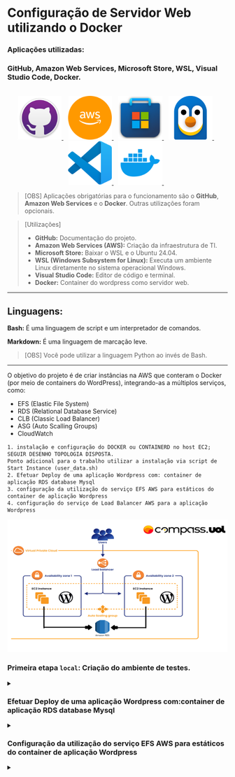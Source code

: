 # Configuração de Servidor Web utilizando o Docker

### Aplicações utilizadas:

### GitHub, Amazon Web Services, Microsoft Store, WSL, Visual Studio Code, Docker.

<div align="center">
  <br>
  <a href="https://github.com/">
    <img src="/imgs/gitlogo.png" alt="GitHub" width="100">
  </a>&ensp;

  <a href="https://www.googleadservices.com/pagead/aclk?sa=L&ai=DChcSEwjKuL74ltWLAxXoEUQIHY40KqwYABAAGgJkeg&co=1&ase=2&gclid=CjwKCAiA5eC9BhAuEiwA3CKwQp-uZ-EhfKVs_yaTVCZmvhF8olLyCz4sF_rQXc-KTkKjJ6zjkq_KbRoCmx0QAvD_BwE&ei=46i4Z7zJLbLb5OUP_NnOYQ&ohost=www.google.com&cid=CAESVeD2mSl7f0Xe0yyJImaMygYDsAuUvVqE8TXk7HbEuO8df6HhHkyj13nbeuQIUd6NDilzCovM3hpvmJWnXIKlBj1rDcr0Uva9DVYGZCTyi2T-YG-tn0A&sig=AOD64_3dqO5hHHx21zCm5ROWF8TSPV62pA&q&sqi=2&nis=4&adurl&ved=2ahUKEwj8xrT4ltWLAxWyLbkGHfysMwwQ0Qx6BAgIEAE">
    <img src="/imgs/amazonicon.webp" alt="Amazon Web Services" width="100" height="100">
  </a>&ensp;

  <a href="https://apps.microsoft.com/home?hl=pt-BR&gl=BR">
    <img src="/imgs/micstorelogo.png" alt="Microsoft Store" width="100" height="100">
  </a>&ensp;

  <a href="https://www.microsoft.com/store/productId/9P9TQF7MRM4R?ocid=libraryshare">
    <img src="/imgs/wsllogoo.png" alt="WSL" width="100" height="100">
  </a>&ensp;

  <a href="https://code.visualstudio.com/">
    <img src="/imgs/vscodelogo.png" alt="Visual Studio Code" width="100" height="100">
  </a>&ensp;

  <a href="https://hub.docker.com/">
    <img src="/imgs/dockerlogo.webp" alt="Nginx" width="100" height="100">
  </a>&ensp;
</div>

> [OBS]
> Aplicações obrigatórias para o funcionamento são o **GitHub**, **Amazon Web Services** e o **Docker**. Outras utilizações foram opcionais.

> [Utilizações]
> - **GitHub:** Documentação do projeto.
> - **Amazon Web Services (AWS):** Criação da infraestrutura de TI.
> - **Microsoft Store:** Baixar o WSL e o Ubuntu 24.04.
> - **WSL (Windows Subsystem for Linux):** Executa um ambiente Linux diretamente no sistema operacional Windows.
> - **Visual Studio Code:** Editor de código e terminal.
> - **Docker:** Container do wordpress como servidor web.

---

## Linguagens:
**Bash:** É uma linguagem de script e um interpretador de comandos.

**Markdown:** É uma linguagem de marcação leve.

> [OBS]
> Você pode utilizar a linguagem Python ao invés de Bash.


---


O objetivo do projeto é de criar instâncias na AWS que conteram o Docker (por meio de containers do WordPress), integrando-as a múltiplos serviços, como:

- EFS (Elastic File System)
- RDS (Relational Database Service)
- CLB (Classic Load Balancer)
- ASG (Auto Scalling Groups)
- CloudWatch

```
1. instalação e configuração do DOCKER ou CONTAINERD no host EC2;
SEGUIR DESENHO TOPOLOGIA DISPOSTA.
Ponto adicional para o trabalho utilizar a instalação via script de Start Instance (user_data.sh)
2. Efetuar Deploy de uma aplicação Wordpress com: container de aplicação RDS database Mysql
3. configuração da utilização do serviço EFS AWS para estáticos do container de aplicação Wordpress
4. configuração do serviço de Load Balancer AWS para a aplicação Wordpress

```

![1](/imgs/doc.png)


### Primeira etapa `local`: Criação do ambiente de testes.

<div>
<details align="left">
    <summary></summary>
1 - Baixe o wsl (Pela loja da Microsoft || Por linha de comando).

```
wsl --install
```


2 - Instale a versão mais atual do ubuntu (Pela loja da Microsoft || Por linha de comando).

```
wsl --install -d Ubuntu-24.04
```

3 - Instale o um editor de código de sua preferência (VScode).

```
https://code.visualstudio.com/download
```

4 - Faça um conexão ao wsl.

Instale o WSL na Microsoft Store.
![2](/imgs/WSL.png)

Após isso, aceite as extensões que o seu VSCode deseja instalar. Elas serã responsáveis por fornecer esse suporte a sistemas no Shell do próprio Visual Studio. Após isso, verá estas Aspas, clique nelas;
![3](/imgs/aspinhas.png)

Selecione "Connect to WSL" e você será redirecionado para uma tela de shell do seu Subsistema.
![4](/imgs/connecttowsl.png)

Nele, atualize a máquina:
```
sudo apt update && sudo apt upgrade -y
```

Por conseguinte, realize as instalações:
```
#Certificados necessários
sudo apt install -y ca-certificates curl gnupg

#Chave oficial do Docker
sudo install -m 0755 -d /etc/apt/keyrings
curl -fsSL https://download.docker.com/linux/ubuntu/gpg | sudo gpg --dearmor -o /etc/apt/keyrings/docker.gpg
sudo chmod a+r /etc/apt/keyrings/docker.gpg

#Repositório docker no APT
echo \
  "deb [arch=$(dpkg --print-architecture) signed-by=/etc/apt/keyrings/docker.gpg] https://download.docker.com/linux/ubuntu \
  $(. /etc/os-release && echo "$VERSION_CODENAME") stable" | \
  sudo tee /etc/apt/sources.list.d/docker.list > /dev/null

#Atualize
sudo apt update

sudo apt upgrade -y

#Instale o docker e o docker compose.
sudo apt install -y docker-ce docker-ce-cli containerd.io docker-buildx-plugin docker-compose-plugin

#Opcional, mas recomendado adicionar o usuário ao grupo do docker
sudo usermod -aG docker $USER

#Habilite o dokcer para iniciar com o sistema, para facilitar seu funcionamento
sudo systemctl enable docker
sudo systemctl start docker
```
</div>

### Efetuar Deploy de uma aplicação Wordpress com:container de aplicação RDS database Mysql

<div>
<details align="left">
    <summary></summary>
Para o projeto, será necessário nomear sua rede (redefonte), e criar dois volumes, um para armazenar os arquivos do WordPress e o outro para o banco de dados.

<hr>
Criação de volumes para arquivos do site e do banco de dados.

```
#Cria um volume para o Wordpress.
docker volume create wordp

#Criação do volume para o banco MySQL.
docker volume create dbm

#Verificação dos volumes em listagem.
docker volume ls
```


Criação da rede para permitir uma conexão entre o banco e o site.

```
#Cria uma rede com o nome 'redefonte'.
docker network create redefonte

#Verificação da criação da rede em listagem.
docker network ls
```

Criação das pastas para armazenar arquivos referentes ao projeto, fazer uma estrutura é importante para sua execução de maneira palpável.

```
#Criação de pasta "wordpress"
mkdir wordpress

#Entra no diretório 
cd wordpress
```

Realizar a checagem no docker hub seguindo sua documentação:
```
https://hub.docker.com/_/wordpress
```

Estipule e guarde as informações do seu Banco em um arquivo de texto separado.

```
|- DB NAME 'dbwordpress'
|-- DB USER 'afonsomain'
|-- DB PASSWORD '1234'
```

Se torna necessário a realização de um docker compose para comunicação das imagens do MySQL e do WordPress:


```
nano `docker-compose.yml`

--------------------------------------------------------
services:
  wordpress:
    image: wordpress
    restart: always
    ports:
      - "80:80"
    environment:
      WORDPRESS_DB_HOST: database
      WORDPRESS_DB_USER: afonsomain
      WORDPRESS_DB_PASSWORD: 1234
      WORDPRESS_DB_NAME: dbwordpress
    volumes:
      - wordpress:/var/www/html
    networks:
      - redefonte

  database:
    image: mysql:8.0
    restart: always
    environment:
      MYSQL_DATABASE: dbwordpress
      MYSQL_USER: afonsomain
      MYSQL_PASSWORD: 1234
      MYSQL_RANDOM_ROOT_PASSWORD: '1'
    volumes:
      - dbm:/var/lib/mysql
    networks:
      - redefonte

networks:
  redefonte:
    driver: bridge

volumes:
  wordpress:
  database:
--------------------------------------------------------
```
Executar o compose, e após o teste apagar ele.

```
#Executa o arquivo 'docker-compose.yml'
docker compose up -d

#Exclui os containers e manterá os volumes
docker compose down
```

Por fim, acesse seu localhost com as portas usadas e ele deverá redirecionar corretamente: 

![5](/imgs/wphome.png)

Após logar no WordPress:

![6](/imgs/bemvindowp.png)
</div>

### Configuração da utilização do serviço EFS AWS para estáticos do container de aplicação Wordpress

<div>
<details align="left">
    <summary></summary>

Criação de security groups:

![00](/imgs/inboundefs.png)
![01](/imgs/outboundefs.png)

2- Criar um EFS.

![02](/imgs/efs1.png)
![03](/imgs/efs2.png)


<hr>

![04](png/efs-cri-3.png)
![05](png/efs-cri-fim.png)

<hr>
3- Montagem manualmente da pasta

![06](png/mount-1.png)
![07](png/mount-2.png)

4- Entrar na EC2 via ssh

5- Instale os pacotes necessários

Documentação Linux: https://docs.aws.amazon.com/pt_br/efs/latest/ug/using-amazon-efs-utils.html
Documentação oficial para outras distribuições: https://docs.aws.amazon.com/pt_br/efs/latest/ug/installing-amazon-efs-utils.html (não funciona, testei somente na distribuição do ubuntu)

no `Linux`:
```
sudo yum install amazon-efs-utils -y
```

![08](png/dw-efs.png)

no `Ubuntu`:
```
$ sudo apt-get update
$ sudo apt-get -y install git binutils rustc cargo pkg-config libssl-dev gettext
$ git clone https://github.com/aws/efs-utils
$ cd efs-utils
$ ./build-deb.sh
$ sudo apt-get -y install ./build/amazon-efs-utils*deb
```

6- Monte uma pasta

```
Crie uma pasta para fazer a montagem

mkdir wordpress

Cole o que copiamos do nosso efs para um montagem manual

Exemplo: sudo mount -t efs -o tls fs-06887e858d43acc91:/ wordpress
```

![09](png/efs-mount-ec2.png)

7- Execute o Wordpress e seja feliz

nano `docker-compose.yml`:
```
services:
  web:
    image: wordpress
    restart: always
    ports:
      - "80:80"
    environment:
      WORDPRESS_DB_HOST: 
      WORDPRESS_DB_USER: flavor
      WORDPRESS_DB_PASSWORD: 998049352
      WORDPRESS_DB_NAME: db_projetinho
    volumes:
      - /home/ec2-user/wordpress:/var/www/html
    networks:
      - tunel

networks:
  tunel:
    driver: bridge
```

comando pra executar o container 
```
Linux:
docker-compose up -d

---------------------------------------------------------
Ubuntu:
docker compose up -d
```
Antes de executar o wordpress:
![010](png/teste-efs-1.png)

<hr>

Executando a instalação do wordpress:
![011](png/PósInst.png)

No monitoramento:
![012](png/monitoraefs.png)

Conteúdo na pasta:
![013](png/conteudopasta.png)

- Testando em uma Ec2 em outra região

Adicione a região nas configurações de rede do EFS:
![014](png/testeec2azB.png)

Após isso é só entrar na outra ec2, criar uma pasta com o mesmo nome e por fim entrar nela e verificar se o conteúdo está lá:
![015](png/férias.png)

</div>